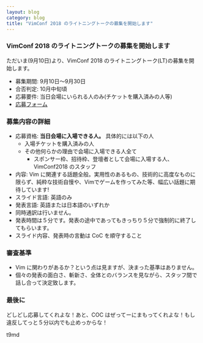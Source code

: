 ```yaml
---
layout: blog
category: blog
title: "VimConf 2018 のライトニングトークの募集を開始します"
---
```


### VimConf 2018 のライトニングトークの募集を開始します

ただいま(9月10日)より、VimConf 2018 のライトニングトーク(LT)の募集を開始します。

* 募集期間: 9月10日〜9月30日
* 合否判定: 10月中旬頃
* 応募要件: 当日会場にいられる人のみ(チケットを購入済みの人等)
* [応募フォーム](https://docs.google.com/forms/d/e/1FAIpQLSfPu1uP6kj5h_IvenlIqmgCR5II8An-951kUKdZsURSqQ5jbA/viewform)  

### 募集内容の詳細

* 応募資格: **当日会場に入場できる人。** 具体的には以下の人
  * 入場チケットを購入済みの人
  * その他何らかの理由で会場に入場できる人全て
    * スポンサー枠、招待枠、登壇者として会場に入場する人、VimConf2018 のスタッフ
* 内容: Vim に関連する話題全般。実用性のあるもの、技術的に高度なものに限らず、純粋な技術自慢や、Vimでゲームを作ってみた等、幅広い話題に期待しています!
* スライド言語: 英語のみ
* 発表言語: 英語または日本語のいずれか
* 同時通訳は行いません。
* 発表時間は５分です。発表の途中であってもきっちり５分で強制的に終了してもらいます。
* スライド内容、発表時の言動は CoC を順守すること

### 審査基準

* Vim に関わりがあるか？という点は見ますが、決まった基準はありません。
* 個々の発表の面白さ、斬新さ、全体とのバランスを見ながら、スタッフ間で話し合って決定致します。

### 最後に

どしどし応募してくれよな！あと、COC はぜってーにまもってくれよな！もし違反してっと５分以内でも止めっからな！

t9md

